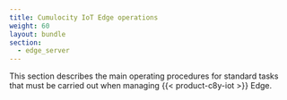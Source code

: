 ```yaml
---
title: Cumulocity IoT Edge operations
weight: 60
layout: bundle
section:
  - edge_server
---
```


This section describes the main operating procedures for standard tasks that must be carried out when managing {{< product-c8y-iot >}} Edge.
